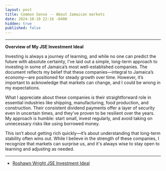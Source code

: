 ```yaml
---
layout: post
title: Common Sense -- About Jamaican markets
date: 2024-10-18 22:16 -0400
hidden: true
published: false
---
```


---

**Overview of My JSE Investment Ideal**

Investing is always a journey of learning, and while no one can predict the future with absolute certainty, I’ve laid out a simple, long-term approach to investing in some of Jamaica’s most well-established companies. The document reflects my belief that these companies—integral to Jamaica’s economy—are positioned for steady growth over time. However, it’s important to acknowledge that markets can change, and I could be wrong in my expectations.

What I appreciate about these companies is their straightforward role in essential industries like shipping, manufacturing, food production, and construction. Their consistent dividend payments offer a layer of security even in uncertain times, and they’ve proven to be resilient over the years. My approach is humble: start small, invest regularly, and avoid taking on unnecessary risks like using borrowed money.

This isn’t about getting rich quickly—it’s about understanding that long-term stability often wins out. While I believe in the strength of these companies, I recognize that markets can surprise us, and it's always wise to stay open to learning and adjusting as needed.

---

- [Roshawn Wright JSE Investment Ideal](/assets/JSE_Ideal.pdf)
